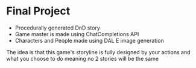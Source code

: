 <h1>Final Project</h1>
<ul>
  <li>Procedurally generated DnD story</li>
  <li>Game master is made using ChatCompletions API</li>
  <li>Characters and People made using DAL E image generation</li>
</ul>
The idea is that this game's storyline is fully designed by your actions and what you choose to do meaning no 2 stories will be the same
